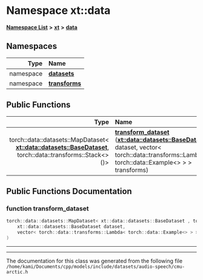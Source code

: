 

# Namespace xt::data



[**Namespace List**](namespaces.md) **>** [**xt**](namespacext.md) **>** [**data**](namespacext_1_1data.md)


















## Namespaces

| Type | Name |
| ---: | :--- |
| namespace | [**datasets**](namespacext_1_1data_1_1datasets.md) <br> |
| namespace | [**transforms**](namespacext_1_1data_1_1transforms.md) <br> |
























## Public Functions

| Type | Name |
| ---: | :--- |
|  torch::data::datasets::MapDataset&lt; [**xt::data::datasets::BaseDataset**](classxt_1_1data_1_1datasets_1_1BaseDataset.md), torch::data::transforms::Stack&lt;&gt;()&gt; | [**transform\_dataset**](#function-transform_dataset) ([**xt::data::datasets::BaseDataset**](classxt_1_1data_1_1datasets_1_1BaseDataset.md) dataset, vector&lt; torch::data::transforms::Lambda&lt; torch::data::Example&lt;&gt; &gt; &gt; transforms) <br> |




























## Public Functions Documentation




### function transform\_dataset 

```C++
torch::data::datasets::MapDataset< xt::data::datasets::BaseDataset , torch::data::transforms::Stack<>()> xt::data::transform_dataset (
    xt::data::datasets::BaseDataset dataset,
    vector< torch::data::transforms::Lambda< torch::data::Example<> > > transforms
) 
```




<hr>

------------------------------
The documentation for this class was generated from the following file `/home/kami/Documents/cpp/models/include/datasets/audio-speech/cmu-arctic.h`

